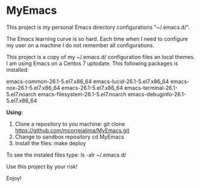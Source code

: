 # MyEmacs
This project is my personal Emacs directory configurations "~/.emacs.d/".

The Emacs learning curve is so hard. Each time when I need to configure
my user on a machine I do not remember all configurations. 

This project is a copy of my ~/.emacs.d/ configuration files an local
themes. I am using Emacs on a Centos 7 uptodate. This following packages
is installed:

 emacs-common-26.1-5.el7.x86_64
 emacs-lucid-26.1-5.el7.x86_64
 emacs-nox-26.1-5.el7.x86_64
 emacs-26.1-5.el7.x86_64
 emacs-terminal-26.1-5.el7.noarch
 emacs-filesystem-26.1-5.el7.noarch
 emacs-debuginfo-26.1-5.el7.x86_64

**Using:**

1) Clone a repository to you machine:
     git clone https://github.com/mcorreialima/MyEmacs.git
2) Change to sandbox repository
     cd MyEmacs
3) Install the files:
     make deploy

To see the instaled files type:
    ls -alr ~/.emacs.d/

Use this project by your risk! 

Enjoy!


